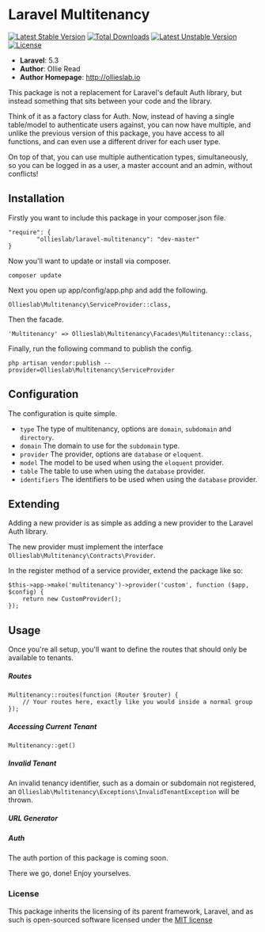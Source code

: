 # Laravel Multitenancy #

[![Latest Stable Version](https://poser.pugx.org/ollieslab/laravel-multitenancy/v/stable.png)](https://packagist.org/packages/ollieslab/laravel-multitenancy) [![Total Downloads](https://poser.pugx.org/ollieslab/laravel-multitenancy/downloads.png)](https://packagist.org/packages/ollieslab/laravel-multitenancy) [![Latest Unstable Version](https://poser.pugx.org/ollieslab/laravel-multitenancy/v/unstable.png)](https://packagist.org/packages/ollieslab/laravel-multitenancy) [![License](https://poser.pugx.org/ollieslab/laravel-multitenancy/license.png)](https://packagist.org/packages/ollieslab/laravel-multitenancy)


- **Laravel**: 5.3
- **Author**: Ollie Read 
- **Author Homepage**: http://ollieslab.io

This package is not a replacement for Laravel's default Auth library, but instead something
that sits between your code and the library.

Think of it as a factory class for Auth. Now, instead of having a single table/model to
authenticate users against, you can now have multiple, and unlike the previous version of
this package, you have access to all functions, and can even use a different driver 
for each user type.

On top of that, you can use multiple authentication types, simultaneously, so you can be logged
in as a user, a master account and an admin, without conflicts!


## Installation ##

Firstly you want to include this package in your composer.json file.

    "require": {
    		"ollieslab/laravel-multitenancy": "dev-master"
    }
    
Now you'll want to update or install via composer.

    composer update

Next you open up app/config/app.php and add the following.

    Ollieslab\Multitenancy\ServiceProvider::class,
    
Then the facade.

    'Multitenancy' => Ollieslab\Multitenancy\Facades\Multitenancy::class,

Finally, run the following command to publish the config.

    php artisan vendor:publish --provider=Ollieslab\Multitenancy\ServiceProvider
    
## Configuration ##

The configuration is quite simple.

 - `type` The type of multitenancy, options are `domain`, `subdomain` and `directory`.
 - `domain` The domain to use for the `subdomain` type.
 - `provider` The provider, options are `database` or `eloquent`.
 - `model` The model to be used when using the `eloquent` provider.
 - `table` The table to use when using the `database` provider.
 - `identifiers` The identifiers to be used when using the `database` provider.

## Extending ##

Adding a new provider is as simple as adding a new provider to the Laravel Auth library.

The new provider must implement the interface `Ollieslab\Multitenancy\Contracts\Provider`.

In the register method of a service provider, extend the package like so:

    $this->app->make('multitenancy')->provider('custom', function ($app, $config) {
        return new CustomProvider();
    });

## Usage ##

Once you're all setup, you'll want to define the routes that should only be available to tenants.

##### Routes #####

    Multitenancy::routes(function (Router $router) {
        // Your routes here, exactly like you would inside a normal group
    });

##### Accessing Current Tenant ####

    Multitenancy::get()

##### Invalid Tenant #####

An invalid tenancy identifier, such as a domain or subdomain not registered, an `Ollieslab\Multitenancy\Exceptions\InvalidTenantException` will be thrown.

##### URL Generator #####



##### Auth #####

The auth portion of this package is coming soon.

There we go, done! Enjoy yourselves.


### License

This package inherits the licensing of its parent framework, Laravel, and as such is open-sourced 
software licensed under the [MIT license](http://opensource.org/licenses/MIT)